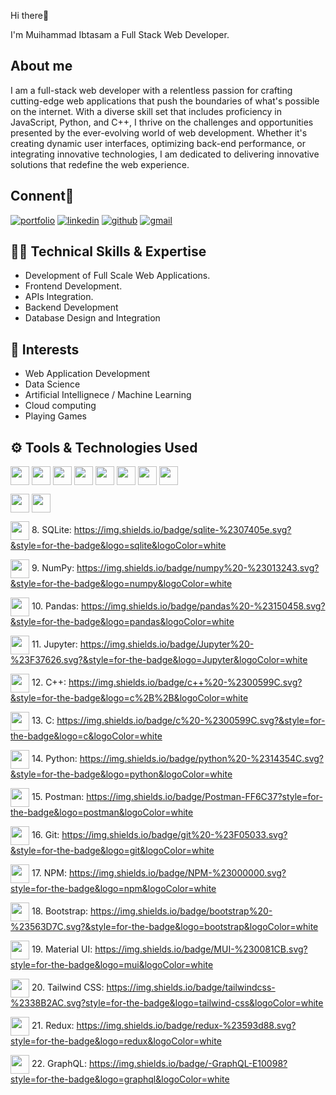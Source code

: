 

Hi there👋

I'm Muihammad 
Ibtasam a Full Stack Web Developer.


## About me

I am a full-stack web developer with a relentless passion for crafting cutting-edge web applications that push the boundaries of what's possible on the internet. With a diverse skill set that includes proficiency in JavaScript, Python, and C++, I thrive on the challenges and opportunities presented by the ever-evolving world of web development. Whether it's creating dynamic user interfaces, optimizing back-end performance, or integrating innovative technologies, I am dedicated to delivering innovative solutions that redefine the web experience.


## Connent🔗 
[![portfolio](https://img.shields.io/badge/my_portfolio-000?style=for-the-badge&logo=ko-fi&logoColor=white)](https://main--astonishing-arithmetic-984603.netlify.app/)
[![linkedin](https://img.shields.io/badge/linkedin-0A66C2?style=for-the-badge&logo=linkedin&logoColor=white)](https://www.linkedin.com/)
[![github](https://img.shields.io/badge/GitHub-100000?style=for-the-badge&amp;logo=github&amp;logoColor=white)](https://github.com/MuhammadIbtasam123)
[![gmail](https://img.shields.io/badge/Gmail-D14836?style=for-the-badge&amp;logo=gmail&amp;logoColor=white)](mailto:its.ibtasamqureshi123@gmail.com)
## 👨‍💻 Technical Skills & Expertise

- Development of Full Scale Web Applications.
- Frontend Development.
- APIs Integration.
- Backend Development
- Database Design and Integration
## 🏹 Interests

- Web Application Development
- Data Science
- Artificial Intellignece / Machine Learning
- Cloud computing
- Playing Games

## ⚙️ Tools & Technologies Used
<a href="URL_REDIRECT" target="blank"><img align="center" src="https://img.shields.io/badge/html5%20-%23E34F26.svg?&amp;style=for-the-badge&amp;logo=html5&amp;logoColor=white" height="30" /></a>  <a href="URL_REDIRECT" target="blank"><img align="center" src="https://img.shields.io/badge/css3%20-%231572B6.svg?&amp;style=for-the-badge&amp;logo=css3&amp;logoColor=white" height="30" /></a>  <a href="URL_REDIRECT" target="blank"><img align="center" src="https://img.shields.io/badge/jquery%20-%230769AD.svg?&amp;style=for-the-badge&amp;logo=jquery&amp;logoColor=white" height="30" /></a>  <a href="URL_REDIRECT" target="blank"><img align="center" src="https://img.shields.io/badge/javascript%20-%23323330.svg?&style=for-the-badge&logo=javascript&logoColor=%23F7DF1E" height="30" /></a>  <a href="URL_REDIRECT" target="blank"><img align="center" src="https://img.shields.io/badge/react-%2320232a.svg?style=for-the-badge&logo=react&logoColor=%2361DAFB" height="30" /></a>  <a href="URL_REDIRECT" target="blank"><img align="center" src="https://img.shields.io/badge/node.js-6DA55F?style=for-the-badge&logo=node.js&logoColor=white" height="30" /></a>  <a href="URL_REDIRECT" target="blank"><img align="center" src="https://img.shields.io/badge/express.js-%23404d59.svg?style=for-the-badge&logo=express&logoColor=%2361DAFB" height="30" /></a>  <a href="URL_REDIRECT" target="blank"><img align="center" src="https://img.shields.io/badge/mysql-%2300f.svg?&style=for-the-badge&logo=mysql&logoColor=white" height="30" /></a>  

<a href="URL_REDIRECT" target="blank"><img align="center" src="https://img.shields.io/badge/MongoDB-%234ea94b.svg?&style=for-the-badge&logo=mongodb&logoColor=white" height="30" /></a>  <a href="URL_REDIRECT" target="blank"><img align="center" src="https://img.shields.io/badge/Ubuntu-E95420?style=for-the-badge&logo=ubuntu&logoColor=white" height="30" /></a>

<a href="URL_REDIRECT" target="blank"><img align="center" src="https://img.shields.io/badge/javascript%20-%23323330.svg?&style=for-the-badge&logo=javascript&logoColor=%23F7DF1E" height="30" /></a>
8. SQLite: https://img.shields.io/badge/sqlite-%2307405e.svg?&style=for-the-badge&logo=sqlite&logoColor=white

<a href="URL_REDIRECT" target="blank"><img align="center" src="https://img.shields.io/badge/javascript%20-%23323330.svg?&style=for-the-badge&logo=javascript&logoColor=%23F7DF1E" height="30" /></a>
9. NumPy: https://img.shields.io/badge/numpy%20-%23013243.svg?&style=for-the-badge&logo=numpy&logoColor=white

<a href="URL_REDIRECT" target="blank"><img align="center" src="https://img.shields.io/badge/javascript%20-%23323330.svg?&style=for-the-badge&logo=javascript&logoColor=%23F7DF1E" height="30" /></a>
10. Pandas: https://img.shields.io/badge/pandas%20-%23150458.svg?&style=for-the-badge&logo=pandas&logoColor=white

<a href="URL_REDIRECT" target="blank"><img align="center" src="https://img.shields.io/badge/javascript%20-%23323330.svg?&style=for-the-badge&logo=javascript&logoColor=%23F7DF1E" height="30" /></a>
11. Jupyter: https://img.shields.io/badge/Jupyter%20-%23F37626.svg?&style=for-the-badge&logo=Jupyter&logoColor=white

<a href="URL_REDIRECT" target="blank"><img align="center" src="https://img.shields.io/badge/javascript%20-%23323330.svg?&style=for-the-badge&logo=javascript&logoColor=%23F7DF1E" height="30" /></a>
12. C++: https://img.shields.io/badge/c++%20-%2300599C.svg?&style=for-the-badge&logo=c%2B%2B&logoColor=white

<a href="URL_REDIRECT" target="blank"><img align="center" src="https://img.shields.io/badge/javascript%20-%23323330.svg?&style=for-the-badge&logo=javascript&logoColor=%23F7DF1E" height="30" /></a>
13. C: https://img.shields.io/badge/c%20-%2300599C.svg?&style=for-the-badge&logo=c&logoColor=white

<a href="URL_REDIRECT" target="blank"><img align="center" src="https://img.shields.io/badge/javascript%20-%23323330.svg?&style=for-the-badge&logo=javascript&logoColor=%23F7DF1E" height="30" /></a>
14. Python: https://img.shields.io/badge/python%20-%2314354C.svg?&style=for-the-badge&logo=python&logoColor=white

<a href="URL_REDIRECT" target="blank"><img align="center" src="https://img.shields.io/badge/javascript%20-%23323330.svg?&style=for-the-badge&logo=javascript&logoColor=%23F7DF1E" height="30" /></a>
15. Postman: https://img.shields.io/badge/Postman-FF6C37?style=for-the-badge&logo=postman&logoColor=white

<a href="URL_REDIRECT" target="blank"><img align="center" src="https://img.shields.io/badge/javascript%20-%23323330.svg?&style=for-the-badge&logo=javascript&logoColor=%23F7DF1E" height="30" /></a>
16. Git: https://img.shields.io/badge/git%20-%23F05033.svg?&style=for-the-badge&logo=git&logoColor=white

<a href="URL_REDIRECT" target="blank"><img align="center" src="https://img.shields.io/badge/javascript%20-%23323330.svg?&style=for-the-badge&logo=javascript&logoColor=%23F7DF1E" height="30" /></a>
17. NPM: https://img.shields.io/badge/NPM-%23000000.svg?style=for-the-badge&logo=npm&logoColor=white

<a href="URL_REDIRECT" target="blank"><img align="center" src="https://img.shields.io/badge/javascript%20-%23323330.svg?&style=for-the-badge&logo=javascript&logoColor=%23F7DF1E" height="30" /></a>
18. Bootstrap: https://img.shields.io/badge/bootstrap%20-%23563D7C.svg?&style=for-the-badge&logo=bootstrap&logoColor=white

<a href="URL_REDIRECT" target="blank"><img align="center" src="https://img.shields.io/badge/javascript%20-%23323330.svg?&style=for-the-badge&logo=javascript&logoColor=%23F7DF1E" height="30" /></a>
19. Material UI: https://img.shields.io/badge/MUI-%230081CB.svg?style=for-the-badge&logo=mui&logoColor=white

<a href="URL_REDIRECT" target="blank"><img align="center" src="https://img.shields.io/badge/javascript%20-%23323330.svg?&style=for-the-badge&logo=javascript&logoColor=%23F7DF1E" height="30" /></a>
20. Tailwind CSS: https://img.shields.io/badge/tailwindcss-%2338B2AC.svg?style=for-the-badge&logo=tailwind-css&logoColor=white

<a href="URL_REDIRECT" target="blank"><img align="center" src="https://img.shields.io/badge/javascript%20-%23323330.svg?&style=for-the-badge&logo=javascript&logoColor=%23F7DF1E" height="30" /></a>
21. Redux: https://img.shields.io/badge/redux-%23593d88.svg?style=for-the-badge&logo=redux&logoColor=white

<a href="URL_REDIRECT" target="blank"><img align="center" src="https://img.shields.io/badge/javascript%20-%23323330.svg?&style=for-the-badge&logo=javascript&logoColor=%23F7DF1E" height="30" /></a>
22. GraphQL: https://img.shields.io/badge/-GraphQL-E10098?style=for-the-badge&logo=graphql&logoColor=white




